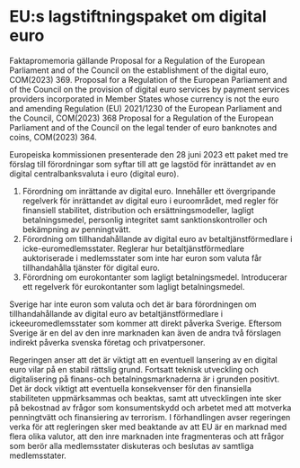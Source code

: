 # EU:s lagstiftningspaket om digital euro

Faktapromemoria gällande Proposal for a Regulation of the European Parliament and of the Council on the establishment of the digital euro, COM(2023) 369.
Proposal for a Regulation of the European Parliament and of the Council on the provision of digital euro services by payment services providers incorporated in Member States whose currency is not the euro and amending Regulation (EU) 2021/1230 of the European Parliament and the Council, COM(2023) 368
Proposal for a Regulation of the European Parliament and of the Council on the legal tender of euro banknotes and coins, COM(2023) 364.

Europeiska kommissionen presenterade den 28 juni 2023 ett paket med tre förslag till förordningar som syftar till att ge lagstöd för inrättandet av en digital centralbanksvaluta i euro (digital euro).

1. Förordning om inrättande av digital euro. Innehåller ett övergripande regelverk för inrättandet av digital euro i euroområdet, med regler för finansiell stabilitet, distribution och ersättningsmodeller, lagligt betalningsmedel, personlig integritet samt sanktionskontroller och bekämpning av penningtvätt.
2. Förordning om tillhandahållande av digital euro av betaltjänstförmedlare i icke-euromedlemsstater. Reglerar hur betaltjänstförmedlare auktoriserade i medlemsstater som inte har euron som valuta får tillhandahålla tjänster för digital euro.
3. Förordning om eurokontanter som lagligt betalningsmedel. Introducerar ett regelverk för eurokontanter som lagligt betalningsmedel.

Sverige har inte euron som valuta och det är bara förordningen om tillhandahållande av digital euro av betaltjänstförmedlare i ickeeuromedlemsstater som kommer att direkt påverka Sverige. Eftersom Sverige är en del av den inre marknaden kan även de andra två förslagen indirekt påverka svenska företag och privatpersoner.

Regeringen anser att det är viktigt att en eventuell lansering av en digital euro vilar på en stabil rättslig grund. Fortsatt teknisk utveckling och digitalisering på finans-och betalningsmarknaderna är i grunden positivt. Det är dock viktigt att eventuella konsekvenser för den finansiella stabiliteten uppmärksammas och beaktas, samt att utvecklingen inte sker på bekostnad av frågor som konsumentskydd och arbetet med att motverka penningtvätt och finansiering av terrorism. I förhandlingen avser regeringen verka för att regleringen sker med beaktande av att EU är en marknad med flera olika valutor, att den inre marknaden inte fragmenteras och att frågor som berör alla medlemsstater diskuteras och beslutas av samtliga medlemsstater.
